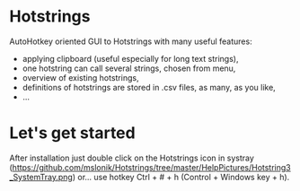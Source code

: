 # Hotstrings
AutoHotkey oriented GUI to Hotstrings with many useful features:
- applying clipboard (useful especially for long text strings),
- one hotstring can call several strings, chosen from menu,
- overview of existing hotstrings,
- definitions of hotstrings are stored in .csv files, as many, as you like,
- ...

# Let's get started
After installation just double click on the Hotstrings icon in systray (https://github.com/mslonik/Hotstrings/tree/master/HelpPictures/Hotstring3_SystemTray.png) or... use hotkey Ctrl + # + h (Control + Windows key + h).

